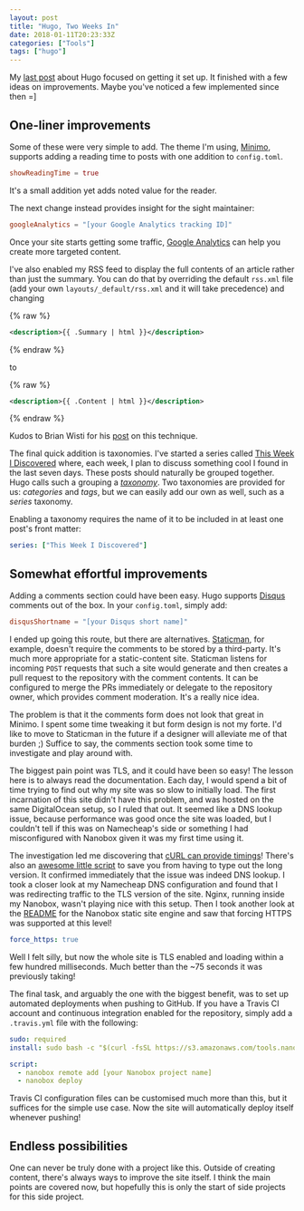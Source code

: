 ```yaml
---
layout: post
title: "Hugo, Two Weeks In"
date: 2018-01-11T20:23:33Z
categories: ["Tools"]
tags: ["hugo"]
---
```


My [last post](/posts/hail-hugo) about Hugo focused on getting it set up. It
finished with a few ideas on improvements. Maybe you've noticed a few
implemented since then =]

## One-liner improvements

Some of these were very simple to add. The theme I'm using,
[Minimo](https://minimo.netlify.com/), supports adding a reading time to posts
with one addition to `config.toml`.

```toml
showReadingTime = true
```

It's a small addition yet adds noted value for the reader.

The next change instead provides insight for the sight maintainer:

```toml
googleAnalytics = "[your Google Analytics tracking ID]"
```

Once your site starts getting some traffic, [Google
Analytics](https://analytics.google.com/) can help you create more targeted
content.

I've also enabled my RSS feed to display the full contents of an article
rather than just the summary. You can do that by overriding the default
`rss.xml` file (add your own `layouts/_default/rss.xml` and it will take
precedence) and changing

{% raw %}
```xml
<description>{{ .Summary | html }}</description>
```
{% endraw %}

to

{% raw %}
```xml
<description>{{ .Content | html }}</description>
```
{% endraw %}

Kudos to Brian Wisti for his
[post](https://randomgeekery.org/2017/09/15/full-content-hugo-feeds/) on this
technique.

The final quick addition is taxonomies. I've started a series called [This Week
I Discovered](/series/this-week-i-discovered) where, each week, I plan to
discuss something cool I found in the last seven days. These posts should
naturally be grouped together. Hugo calls such a grouping a
[*taxonomy*](https://gohugo.io/content-management/taxonomies/). Two taxonomies
are provided for us: *categories* and *tags*, but we can easily add our own as
well, such as a *series* taxonomy.

Enabling a taxonomy requires the name of it to be included in at least one
post's front matter:

```yaml
series: ["This Week I Discovered"]
```

## Somewhat effortful improvements

Adding a comments section could have been easy. Hugo supports
[Disqus](https://disqus.com/) comments out of the box. In your `config.toml`,
simply add:

```toml
disqusShortname = "[your Disqus short name]"
```

I ended up going this route, but there are alternatives.
[Staticman](https://staticman.net/), for example, doesn't require the comments
to be stored by a third-party. It's much more appropriate for a static-content
site.  Staticman listens for incoming `POST` requests that such a site would
generate and then creates a pull request to the repository with the comment
contents. It can be configured to merge the PRs immediately or delegate to the
repository owner, which provides comment moderation. It's a really nice idea.

The problem is that it the comments form does not look that great in Minimo. I
spent some time tweaking it but form design is not my forte. I'd like to move to
Staticman in the future if a designer will alleviate me of that burden ;)
Suffice to say, the comments section took some time to investigate and play
around with.

The biggest pain point was TLS, and it could have been so easy! The lesson here
is to always read the documentation. Each day, I would spend a bit of time
trying to find out why my site was so slow to initially load. The first
incarnation of this site didn't have this problem, and was hosted on the same
DigitalOcean setup, so I ruled that out. It seemed like a DNS lookup issue,
because performance was good once the site was loaded, but I couldn't tell if
this was on Namecheap's side or something I had misconfigured with Nanobox
given it was my first time using it.

The investigation led me discovering that [cURL can provide
timings](https://blog.josephscott.org/2011/10/14/timing-details-with-curl/)!
There's also an [awesome little
script](https://github.com/mat/dotfiles/blob/master/bin/curlt) to save you from
having to type out the long version. It confirmed immediately that the issue was
indeed DNS lookup. I took a closer look at my Namecheap DNS configuration and
found that I was redirecting traffic to the TLS version of the site. Nginx,
running inside my Nanobox, wasn't playing nice with this setup.  Then I took
another look at the
[README](https://github.com/nanobox-io/nanobox-engine-static/blob/master/README.md)
for the Nanobox static site engine and saw that forcing HTTPS was supported at
this level!

```yaml
force_https: true
```

Well I felt silly, but now the whole site is TLS enabled and loading within a
few hundred milliseconds. Much better than the ~75 seconds it was previously
taking!

The final task, and arguably the one with the biggest benefit, was to set up
automated deployments when pushing to GitHub. If you have a Travis CI account
and continuous integration enabled for the repository, simply add a
`.travis.yml` file with the following:

```yaml
sudo: required
install: sudo bash -c "$(curl -fsSL https://s3.amazonaws.com/tools.nanobox.io/bootstrap/ci.sh)"

script:
  - nanobox remote add [your Nanobox project name]
  - nanobox deploy
```

Travis CI configuration files can be customised much more than this, but it
suffices for the simple use case. Now the site will automatically deploy itself
whenever pushing!

## Endless possibilities

One can never be truly done with a project like this. Outside of creating
content, there's always ways to improve the site itself. I think the main points
are covered now, but hopefully this is only the start of side projects for this
side project.
